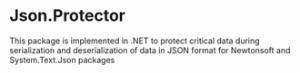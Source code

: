 # Json.Protector
This package is implemented in .NET to protect critical data during serialization and deserialization of data in JSON format for Newtonsoft and System.Text.Json packages
